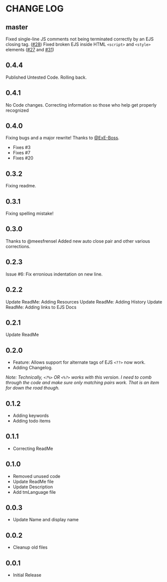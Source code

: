 # CHANGE LOG #

## master ##

Fixed single-line JS comments not being terminated correctly by an EJS closing tag. ([#28](https://github.com/Digitalbrainstem/ejs-grammar/issues/28))
Fixed broken EJS inside HTML `<script>` and `<style>` elements ([#27](https://github.com/Digitalbrainstem/ejs-grammar/issues/27) and [#31](https://github.com/Digitalbrainstem/ejs-grammar/issues/31))

## 0.4.4 ##

Published Untested Code. Rolling back.

## 0.4.1 ##

No Code changes. Correcting information so those who help get properly recognized

## 0.4.0 ##

Fixing bugs and a major rewrite! Thanks to [@ExE-Boss](https://github.com/ExE-Boss).

+ Fixes #3
+ Fixes #7
+ Fixes #20

## 0.3.2 ##

Fixing readme.

## 0.3.1 ##

Fixing spelling mistake!

## 0.3.0 ##

Thanks to @meesfrensel Added new auto close pair and other various corrections.

## 0.2.3 ##

Issue #6: Fix erronious indentation on new line.

## 0.2.2 ##

Update ReadMe: Adding Resources
Update ReadMe: Adding History
Update ReadMe: Adding links to EJS Docs

## 0.2.1 ##

Update ReadMe

## 0.2.0 ##

+ Feature: Allows support for alternate tags of EJS `<??>` now work.
+ Adding Changelog.

*Note: Technically, `<?%>` OR `<%?>` works with this version. I need to comb through the code and make sure only matching pairs work. That is an item for down the road though.*

## 0.1.2 ##

+ Adding keywords
+ Adding todo items

## 0.1.1 ##

+ Correcting ReadMe

## 0.1.0 ##

+ Removed unused code
+ Update ReadMe file
+ Update Description
+ Add tmLanguage file

## 0.0.3 ##

+ Update Name and display name

## 0.0.2 ##

+ Cleanup old files

## 0.0.1 ##

+ Initial Release
